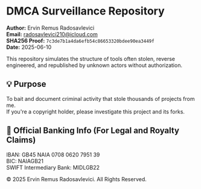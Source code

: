 # DMCA Surveillance Repository

**Author:** Ervin Remus Radosavlevici  
**Email:** radosavlevici210@icloud.com  
**SHA256 Proof:** `7c3de7b1a4da6efb54c86653320bdee90ea3449f`  
**Date:** 2025-06-10  

This repository simulates the structure of tools often stolen, reverse engineered, and republished by unknown actors without authorization.

## 💡 Purpose
To bait and document criminal activity that stole thousands of projects from me.  
If you're a copyright holder, please investigate this project and its forks.

## 🏦 Official Banking Info (For Legal and Royalty Claims)

IBAN: GB45 NAIA 0708 0620 7951 39  
BIC: NAIAGB21  
SWIFT Intermediary Bank: MIDLGB22  

© 2025 Ervin Remus Radosavlevici. All Rights Reserved.
